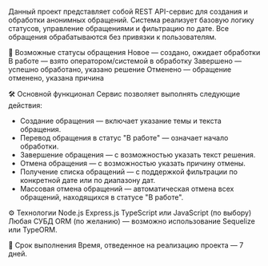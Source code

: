 Данный проект представляет собой REST API-сервис для создания и обработки анонимных обращений. Система реализует базовую логику статусов, управление обращениями и фильтрацию по дате. Все обращения обрабатываются без привязки к пользователям.

🔄 Возможные статусы обращения
Новое — создано, ожидает обработки
В работе — взято оператором/системой в обработку
Завершено — успешно обработано, указано решение
Отменено — обращение отменено, указана причина

🛠️ Основной функционал
Сервис позволяет выполнять следующие действия:
- Создание обращения — включает указание темы и текста обращения.
- Перевод обращения в статус "В работе" — означает начало обработки.
- Завершение обращения — с возможностью указать текст решения.
- Отмена обращения — с возможностью указать причину отмены.
- Получение списка обращений — с поддержкой фильтрации по конкретной дате или по диапазону дат.
- Массовая отмена обращений — автоматическая отмена всех обращений, находящихся в статусе "В работе".

⚙️ Технологии
Node.js
Express.js
TypeScript или JavaScript (по выбору)
Любая СУБД
ORM (по желанию) — возможно использование Sequelize или TypeORM.

📅 Срок выполнения
Время, отведенное на реализацию проекта — 7 дней.
